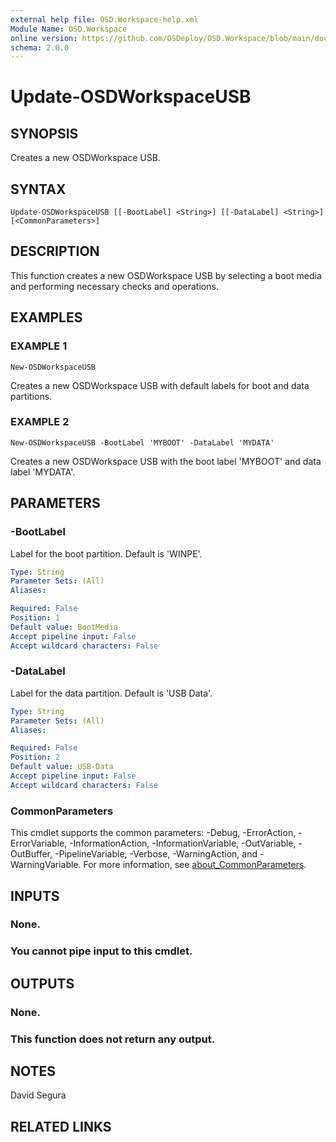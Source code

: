 ```yaml
---
external help file: OSD.Workspace-help.xml
Module Name: OSD.Workspace
online version: https://github.com/OSDeploy/OSD.Workspace/blob/main/docs/Update-OSDWorkspaceGitHubRepo.md
schema: 2.0.0
---
```


# Update-OSDWorkspaceUSB

## SYNOPSIS
Creates a new OSDWorkspace USB.

## SYNTAX

```
Update-OSDWorkspaceUSB [[-BootLabel] <String>] [[-DataLabel] <String>] [<CommonParameters>]
```

## DESCRIPTION
This function creates a new OSDWorkspace USB by selecting a boot media and performing necessary checks and operations.

## EXAMPLES

### EXAMPLE 1
```
New-OSDWorkspaceUSB
```

Creates a new OSDWorkspace USB with default labels for boot and data partitions.

### EXAMPLE 2
```
New-OSDWorkspaceUSB -BootLabel 'MYBOOT' -DataLabel 'MYDATA'
```

Creates a new OSDWorkspace USB with the boot label 'MYBOOT' and data label 'MYDATA'.

## PARAMETERS

### -BootLabel
Label for the boot partition.
Default is 'WINPE'.

```yaml
Type: String
Parameter Sets: (All)
Aliases:

Required: False
Position: 1
Default value: BootMedia
Accept pipeline input: False
Accept wildcard characters: False
```

### -DataLabel
Label for the data partition.
Default is 'USB Data'.

```yaml
Type: String
Parameter Sets: (All)
Aliases:

Required: False
Position: 2
Default value: USB-Data
Accept pipeline input: False
Accept wildcard characters: False
```

### CommonParameters
This cmdlet supports the common parameters: -Debug, -ErrorAction, -ErrorVariable, -InformationAction, -InformationVariable, -OutVariable, -OutBuffer, -PipelineVariable, -Verbose, -WarningAction, and -WarningVariable. For more information, see [about_CommonParameters](http://go.microsoft.com/fwlink/?LinkID=113216).

## INPUTS

### None.
### You cannot pipe input to this cmdlet.
## OUTPUTS

### None.
### This function does not return any output.
## NOTES
David Segura

## RELATED LINKS
